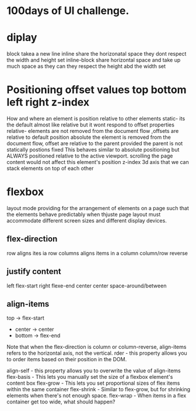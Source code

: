 # 100days of UI challenge.

# diplay
block takea a new line
inline share the horizonatal space
they dont respect the width and height set 
inline-block share horizontal space and take up much space as they can
they respect the height abd the width set 
# Positioning offset values  top bottom left right z-index
How and where an element is position relative to other elements 
static- its the default almost like relative but it  wont respond to offset properties
relative-  elements are not removed from the document flow ,offsets are relative to default position 
absolute the element is removed from the document flow, offset are relative to the parent provided the parent is not statically postions
fixed This behaves similar to absolute positioning but  ALWAYS positioned relative to the active viewport.
scrolling the page content would not affect this element's position 
z-index 3d axis that we can stack elements on top of each other
# flexbox 
 layout mode providing for the arrangement of elements on a page such that the elements behave predictably when thjuste page layout must accommodate different screen sizes and different display devices. 
## flex-direction
row aligns ites ia row
columns aligns items in a column
column/row reverse
## justify content
left flex-start
right flexe-end
center center
space-around/between
## align-items
 top -> flex-start
- center -> center
- bottom -> flex-end

Note that when the flex-direction is column or column-reverse, align-items refers to the horizontal axis, not the vertical.
rder - this property allows you to order items based on their position in the DOM.

align-self - this property allows you to overwrite the value of align-items
flex-basis - This lets you manually set the size of a flexbox element's content box
flex-grow - This lets you set proportional sizes of flex items within the same container
flex-shrink - Similar to flex-grow, but for shrinking elements when there's not enough space.
flex-wrap - When items in a flex container get too wide, what should happen?